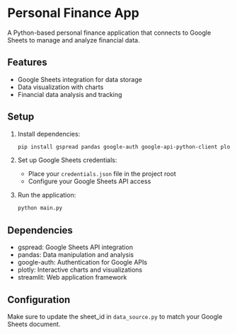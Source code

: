 # Personal Finance App

A Python-based personal finance application that connects to Google Sheets to manage and analyze financial data.

## Features

- Google Sheets integration for data storage
- Data visualization with charts
- Financial data analysis and tracking

## Setup

1. Install dependencies:
   ```bash
   pip install gspread pandas google-auth google-api-python-client plotly streamlit
   ```

2. Set up Google Sheets credentials:
   - Place your `credentials.json` file in the project root
   - Configure your Google Sheets API access

3. Run the application:
   ```bash
   python main.py
   ```

## Dependencies

- gspread: Google Sheets API integration
- pandas: Data manipulation and analysis
- google-auth: Authentication for Google APIs
- plotly: Interactive charts and visualizations
- streamlit: Web application framework

## Configuration

Make sure to update the sheet_id in `data_source.py` to match your Google Sheets document.